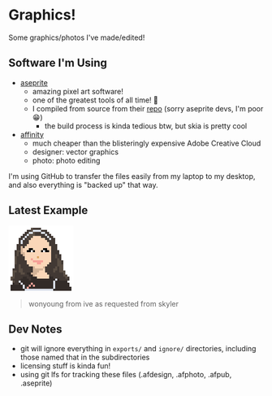 # Graphics!

Some graphics/photos I've made/edited!

## Software I'm Using

- [aseprite](https://www.aseprite.org)
    - amazing pixel art software!
    - one of the greatest tools of all time! :goat:
    - I compiled from source from their [repo](https://github.com/aseprite/aseprite) (sorry aseprite devs, I'm poor :grin:)
        - the build process is kinda tedious btw, but skia is pretty cool
- [affinity](https://affinity.serif.com)
    - much cheaper than the blisteringly expensive Adobe Creative Cloud 
    - designer: vector graphics
    - photo: photo editing

I'm using GitHub to transfer the files easily from my laptop to my desktop, and also everything is "backed up" that way.

## Latest Example

![wonyoung from ive as requested from skyler](./examples/wonyoung.png)

> wonyoung from ive as requested from skyler

## Dev Notes

- git will ignore everything in `exports/` and `ignore/` directories, including those named that in the subdirectories
- licensing stuff is kinda fun!
- using git lfs for tracking these files (.afdesign, .afphoto, .afpub, .aseprite)

